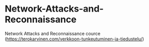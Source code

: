 # Network-Attacks-and-Reconnaissance
Network Attacks and Reconnaissance cource (https://terokarvinen.com/verkkoon-tunkeutuminen-ja-tiedustelu/)
